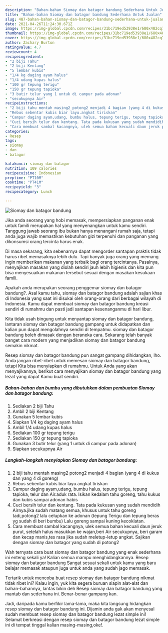 ```yaml
---
description: "Bahan-bahan Siomay dan batagor bandung Sederhana Untuk Jualan"
title: "Bahan-bahan Siomay dan batagor bandung Sederhana Untuk Jualan"
slug: 487-bahan-bahan-siomay-dan-batagor-bandung-sederhana-untuk-jualan
date: 2021-04-26T11:24:30.671Z
image: https://img-global.cpcdn.com/recipes/31bc719ed53938e1/680x482cq70/siomay-dan-batagor-bandung-foto-resep-utama.jpg
thumbnail: https://img-global.cpcdn.com/recipes/31bc719ed53938e1/680x482cq70/siomay-dan-batagor-bandung-foto-resep-utama.jpg
cover: https://img-global.cpcdn.com/recipes/31bc719ed53938e1/680x482cq70/siomay-dan-batagor-bandung-foto-resep-utama.jpg
author: Zachary Burton
ratingvalue: 4.7
reviewcount: 4
recipeingredient:
- "2 biji Tahu"
- "2 biji Kentang"
- "5 lembar kubis"
- "1/4 kg daging ayam halus"
- "1/4 udang kupas halus"
- "100 gr tepung terigu"
- "150 gr tepung tapioka"
- "3 butir telur yang 1 untuk di campur pada adonan"
- "secukupnya Air"
recipeinstructions:
- "2 biji tahu mentah masing2 potong2 menjadi 4 bagian (yang 4 di kukus dan yang 4 di goreng)"
- "Rebus sebentar kubis biar layu.angkat tiriskan"
- "Campur daging ayam,udang, bumbu halus, tepung terigu, tepung tapioka, telur dan Air.aduk rata. Isikan kedalam tahu goreng, tahu kukus dan kubis sampai adonan habis"
- "Cuci bersih telur dan kentang. Tata pada kukusan yang sudah mendidih Airnya.jika sudah matang semua, khusus untuk tahu goreng tadi,potong2 lalu celupkan ke adonan (tepung Terigu dan tepung beras yg sudah di beri bumbu) Lalu goreng sampai kuning kecoklatan."
- "Cara membuat sambal kacangnya, ulek semua bahan kecuali daun jeruk purut, setelah halus masukkan ke wajan,beri Air secukupnya, beri garam dan kecap manis,tes rasa jika sudah meletup-letup angkat. Sajikan dengan siomay dan batagor yang sudah di potong2"
categories:
- Resep
tags:
- siomay
- dan
- batagor

katakunci: siomay dan batagor 
nutrition: 109 calories
recipecuisine: Indonesian
preptime: "PT10M"
cooktime: "PT41M"
recipeyield: "3"
recipecategory: Lunch

---
```



![Siomay dan batagor bandung](https://img-global.cpcdn.com/recipes/31bc719ed53938e1/680x482cq70/siomay-dan-batagor-bandung-foto-resep-utama.jpg)

Jika anda seorang yang hobi memasak, mempersiapkan panganan enak untuk famili merupakan hal yang menyenangkan untuk kamu sendiri. Tanggung jawab seorang ibu bukan hanya menangani rumah saja, tetapi anda juga wajib memastikan kebutuhan gizi terpenuhi dan panganan yang dikonsumsi orang tercinta harus enak.

Di masa  sekarang, kita sebenarnya dapat mengorder santapan praktis tidak harus ribet memasaknya lebih dulu. Tapi banyak juga orang yang memang ingin memberikan makanan yang terbaik bagi orang tercintanya. Pasalnya, menyajikan masakan yang diolah sendiri jauh lebih higienis dan kita pun bisa menyesuaikan makanan tersebut sesuai dengan masakan kesukaan famili. 



Apakah anda merupakan seorang penggemar siomay dan batagor bandung?. Asal kamu tahu, siomay dan batagor bandung adalah sajian khas di Indonesia yang saat ini disukai oleh orang-orang dari berbagai wilayah di Indonesia. Kamu dapat membuat siomay dan batagor bandung kreasi sendiri di rumahmu dan pasti jadi santapan kesenanganmu di hari libur.

Kita tidak usah bingung untuk menyantap siomay dan batagor bandung, lantaran siomay dan batagor bandung gampang untuk didapatkan dan kalian pun dapat mengolahnya sendiri di tempatmu. siomay dan batagor bandung boleh dimasak dengan beraneka cara. Sekarang telah banyak banget cara modern yang menjadikan siomay dan batagor bandung semakin nikmat.

Resep siomay dan batagor bandung pun sangat gampang dihidangkan, lho. Anda jangan ribet-ribet untuk memesan siomay dan batagor bandung, tetapi Kita bisa menyiapkan di rumahmu. Untuk Anda yang akan menyajikannya, berikut cara menyajikan siomay dan batagor bandung yang lezat yang dapat Kamu buat sendiri.

<!--inarticleads1-->

##### Bahan-bahan dan bumbu yang dibutuhkan dalam pembuatan Siomay dan batagor bandung:

1. Sediakan 2 biji Tahu
1. Ambil 2 biji Kentang
1. Gunakan 5 lembar kubis
1. Siapkan 1/4 kg daging ayam halus
1. Ambil 1/4 udang kupas halus
1. Sediakan 100 gr tepung terigu
1. Sediakan 150 gr tepung tapioka
1. Gunakan 3 butir telur (yang 1 untuk di campur pada adonan)
1. Siapkan secukupnya Air




<!--inarticleads2-->

##### Langkah-langkah menyiapkan Siomay dan batagor bandung:

1. 2 biji tahu mentah masing2 potong2 menjadi 4 bagian (yang 4 di kukus dan yang 4 di goreng)
1. Rebus sebentar kubis biar layu.angkat tiriskan
1. Campur daging ayam,udang, bumbu halus, tepung terigu, tepung tapioka, telur dan Air.aduk rata. Isikan kedalam tahu goreng, tahu kukus dan kubis sampai adonan habis
1. Cuci bersih telur dan kentang. Tata pada kukusan yang sudah mendidih Airnya.jika sudah matang semua, khusus untuk tahu goreng tadi,potong2 lalu celupkan ke adonan (tepung Terigu dan tepung beras yg sudah di beri bumbu) Lalu goreng sampai kuning kecoklatan.
1. Cara membuat sambal kacangnya, ulek semua bahan kecuali daun jeruk purut, setelah halus masukkan ke wajan,beri Air secukupnya, beri garam dan kecap manis,tes rasa jika sudah meletup-letup angkat. Sajikan dengan siomay dan batagor yang sudah di potong2




Wah ternyata cara buat siomay dan batagor bandung yang enak sederhana ini enteng sekali ya! Kalian semua mampu menghidangkannya. Resep siomay dan batagor bandung Sangat sesuai sekali untuk kamu yang baru belajar memasak ataupun juga untuk anda yang sudah jago memasak.

Tertarik untuk mencoba buat resep siomay dan batagor bandung nikmat tidak ribet ini? Kalau ingin, yuk kita segera buruan siapin alat-alat dan bahan-bahannya, lantas bikin deh Resep siomay dan batagor bandung yang mantab dan sederhana ini. Benar-benar gampang kan. 

Jadi, daripada kamu berfikir lama-lama, maka kita langsung hidangkan resep siomay dan batagor bandung ini. Dijamin anda gak akan menyesal sudah membuat resep siomay dan batagor bandung lezat simple ini! Selamat berkreasi dengan resep siomay dan batagor bandung lezat simple ini di tempat tinggal kalian masing-masing,oke!.

